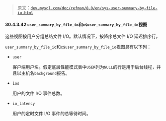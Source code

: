 > 原文：[`dev.mysql.com/doc/refman/8.0/en/sys-user-summary-by-file-io.html`](https://dev.mysql.com/doc/refman/8.0/en/sys-user-summary-by-file-io.html)

#### 30.4.3.42 `user_summary_by_file_io`和`x$user_summary_by_file_io`视图

这些视图按用户分组总结文件 I/O。默认情况下，按降序总文件 I/O 延迟排序行。

`user_summary_by_file_io`和`x$user_summary_by_file_io`视图具有以下列：

+   `user`

    客户端用户名。假定底层性能模式表中`USER`列为`NULL`的行是用于后台线程，并且以主机名`background`报告。

+   `ios`

    用户的文件 I/O 事件总数。

+   `io_latency`

    用户的定时文件 I/O 事件的总等待时间。

